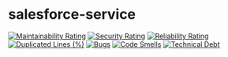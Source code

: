 # salesforce-service

[![Maintainability Rating](https://sonarcloud.io/api/project_badges/measure?project=thleqel_salesforce-service&metric=sqale_rating)](https://sonarcloud.io/dashboard?id=thleqel_salesforce-service)
[![Security Rating](https://sonarcloud.io/api/project_badges/measure?project=thleqel_salesforce-service&metric=security_rating)](https://sonarcloud.io/dashboard?id=thleqel_salesforce-service)
[![Reliability Rating](https://sonarcloud.io/api/project_badges/measure?project=thleqel_salesforce-service&metric=reliability_rating)](https://sonarcloud.io/dashboard?id=thleqel_salesforce-service)
[![Duplicated Lines (%)](https://sonarcloud.io/api/project_badges/measure?project=thleqel_salesforce-service&metric=duplicated_lines_density)](https://sonarcloud.io/dashboard?id=thleqel_salesforce-service)
[![Bugs](https://sonarcloud.io/api/project_badges/measure?project=thleqel_salesforce-service&metric=bugs)](https://sonarcloud.io/dashboard?id=thleqel_salesforce-service)
[![Code Smells](https://sonarcloud.io/api/project_badges/measure?project=thleqel_salesforce-service&metric=code_smells)](https://sonarcloud.io/dashboard?id=thleqel_salesforce-service)
[![Technical Debt](https://sonarcloud.io/api/project_badges/measure?project=thleqel_salesforce-service&metric=sqale_index)](https://sonarcloud.io/dashboard?id=thleqel_salesforce-service)